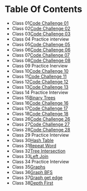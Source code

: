 # Table Of Contents

- Class 01[Code Challenge 01](arrayReverse/README.md)
- Class 02[Code Challenge 02](arrayShift/README.md)
- Class 03[Code Challenge 03](arrayBinarySearch/README.md)
- Class 04 Practice interview
- Class 05[Code Challenge 05](linkedList/README.md)
- Class 06[Code Challenge 06](linkedList/README.md)
- Class 07[Code Challenge 07](linkedList/README.md)
- Class 08[Code Challenge 08](llZip/README.md)
- Class 09 Practice Inerview
- Class 10[Code Challenge 10](stacksAndQueues/README.md)
- Class 11[Code Challenge 11](queueWithStacks/README.md)
- Class 12[Code Challenge 12](fifoAnimalShelter/README.md)
- Class 13[Code Challenge 13](multiBracketValidation/README.md)
- Class 14 Practice Interview
- Class 15[Binary Trees](tree/README.md)
- Class 16[Code Challenge 16](tree/README.md)
- Class 17[Code Challenge 17](tree/README.md)
- Class 18[Code Challenge 18](fizzBuzzTree/README.md)
- Class 26[Code Challenge 26](insertionSort/README.md)
- Class 27[Code Challenge 27](merge-sort/README.md)
- Class 28[Code Challenge 28](QuickSort/README.md)
- Class 29 Practice Interview
- Class 30[Hash Table](hashTable/README.md)
- Class 31[Repeat Word](repeatedWord/README.md)
- Class 32[Tree Intersection](treeIntersection/README.md)
- Class 33[Left Join](leftJoin/README.md)
- Class 34 Practice Interview
- Class 35[Graphs](graph/README.md)
- Class 36[Graph BFS](graph/breadthFirst/README.md)
- Class 37[Graph get edge](graph/getEdge/README.md)
- Class 38[Depth First](graph/)